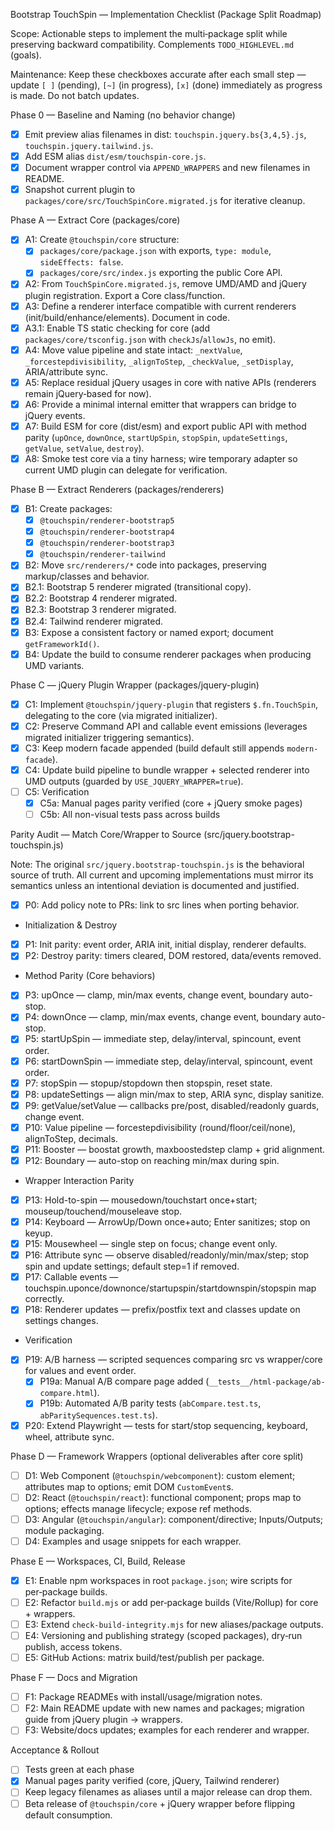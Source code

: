 Bootstrap TouchSpin — Implementation Checklist (Package Split Roadmap)

Scope: Actionable steps to implement the multi‑package split while preserving backward compatibility. Complements `TODO_HIGHLEVEL.md` (goals).

Maintenance: Keep these checkboxes accurate after each small step — update `[ ]` (pending), `[~]` (in progress), `[x]` (done) immediately as progress is made. Do not batch updates.

Phase 0 — Baseline and Naming (no behavior change)
- [x] Emit preview alias filenames in dist: `touchspin.jquery.bs{3,4,5}.js`, `touchspin.jquery.tailwind.js`.
- [x] Add ESM alias `dist/esm/touchspin-core.js`.
- [x] Document wrapper control via `APPEND_WRAPPERS` and new filenames in README.
- [x] Snapshot current plugin to `packages/core/src/TouchSpinCore.migrated.js` for iterative cleanup.

Phase A — Extract Core (packages/core)
- [x] A1: Create `@touchspin/core` structure:
  - [x] `packages/core/package.json` with exports, `type: module`, `sideEffects: false`.
  - [x] `packages/core/src/index.js` exporting the public Core API.
- [x] A2: From `TouchSpinCore.migrated.js`, remove UMD/AMD and jQuery plugin registration. Export a Core class/function.
- [x] A3: Define a renderer interface compatible with current renderers (init/build/enhance/elements). Document in code.
 - [x] A3.1: Enable TS static checking for core (add `packages/core/tsconfig.json` with `checkJs`/`allowJs`, no emit).
- [x] A4: Move value pipeline and state intact: `_nextValue`, `_forcestepdivisibility`, `_alignToStep`, `_checkValue`, `_setDisplay`, ARIA/attribute sync.
- [x] A5: Replace residual jQuery usages in core with native APIs (renderers remain jQuery‑based for now).
- [x] A6: Provide a minimal internal emitter that wrappers can bridge to jQuery events.
- [x] A7: Build ESM for core (dist/esm) and export public API with method parity (`upOnce`, `downOnce`, `startUpSpin`, `stopSpin`, `updateSettings`, `getValue`, `setValue`, `destroy`).
- [x] A8: Smoke test core via a tiny harness; wire temporary adapter so current UMD plugin can delegate for verification.

Phase B — Extract Renderers (packages/renderers)
- [x] B1: Create packages:
  - [x] `@touchspin/renderer-bootstrap5`
  - [x] `@touchspin/renderer-bootstrap4`
  - [x] `@touchspin/renderer-bootstrap3`
  - [x] `@touchspin/renderer-tailwind`
 - [x] B2: Move `src/renderers/*` code into packages, preserving markup/classes and behavior.
  - [x] B2.1: Bootstrap 5 renderer migrated (transitional copy).
  - [x] B2.2: Bootstrap 4 renderer migrated.
  - [x] B2.3: Bootstrap 3 renderer migrated.
  - [x] B2.4: Tailwind renderer migrated.
- [x] B3: Expose a consistent factory or named export; document `getFrameworkId()`.
 - [x] B4: Update the build to consume renderer packages when producing UMD variants.

Phase C — jQuery Plugin Wrapper (packages/jquery-plugin)
- [x] C1: Implement `@touchspin/jquery-plugin` that registers `$.fn.TouchSpin`, delegating to the core (via migrated initializer).
- [x] C2: Preserve Command API and callable event emissions (leverages migrated initializer triggering semantics).
- [x] C3: Keep modern facade appended (build default still appends `modern-facade`).
- [x] C4: Update build pipeline to bundle wrapper + selected renderer into UMD outputs (guarded by `USE_JQUERY_WRAPPER=true`).
 - [ ] C5: Verification
   - [x] C5a: Manual pages parity verified (core + jQuery smoke pages)
   - [ ] C5b: All non-visual tests pass across builds

Parity Audit — Match Core/Wrapper to Source (src/jquery.bootstrap-touchspin.js)

Note: The original `src/jquery.bootstrap-touchspin.js` is the behavioral source of truth. All current and upcoming implementations must mirror its semantics unless an intentional deviation is documented and justified.

- [x] P0: Add policy note to PRs: link to src lines when porting behavior.

- Initialization & Destroy
- [x] P1: Init parity: event order, ARIA init, initial display, renderer defaults.
- [x] P2: Destroy parity: timers cleared, DOM restored, data/events removed.

- Method Parity (Core behaviors)
- [x] P3: upOnce — clamp, min/max events, change event, boundary auto-stop.
- [x] P4: downOnce — clamp, min/max events, change event, boundary auto-stop.
- [x] P5: startUpSpin — immediate step, delay/interval, spincount, event order.
- [x] P6: startDownSpin — immediate step, delay/interval, spincount, event order.
- [x] P7: stopSpin — stopup/stopdown then stopspin, reset state.
- [x] P8: updateSettings — align min/max to step, ARIA sync, display sanitize.
- [x] P9: getValue/setValue — callbacks pre/post, disabled/readonly guards, change event.
- [x] P10: Value pipeline — forcestepdivisibility (round/floor/ceil/none), alignToStep, decimals.
- [x] P11: Booster — boostat growth, maxboostedstep clamp + grid alignment.
- [x] P12: Boundary — auto-stop on reaching min/max during spin.

- Wrapper Interaction Parity
- [x] P13: Hold-to-spin — mousedown/touchstart once+start; mouseup/touchend/mouseleave stop.
- [x] P14: Keyboard — ArrowUp/Down once+auto; Enter sanitizes; stop on keyup.
- [x] P15: Mousewheel — single step on focus; change event only.
- [x] P16: Attribute sync — observe disabled/readonly/min/max/step; stop spin and update settings; default step=1 if removed.
- [x] P17: Callable events — touchspin.uponce/downonce/startupspin/startdownspin/stopspin map correctly.
- [x] P18: Renderer updates — prefix/postfix text and classes update on settings changes.

- Verification
- [x] P19: A/B harness — scripted sequences comparing src vs wrapper/core for values and event order.
  - [x] P19a: Manual A/B compare page added (`__tests__/html-package/ab-compare.html`).
  - [x] P19b: Automated A/B parity tests (`abCompare.test.ts`, `abParitySequences.test.ts`).
- [x] P20: Extend Playwright — tests for start/stop sequencing, keyboard, wheel, attribute sync.

Phase D — Framework Wrappers (optional deliverables after core split)
- [ ] D1: Web Component (`@touchspin/webcomponent`): custom element; attributes map to options; emit DOM `CustomEvent`s.
- [ ] D2: React (`@touchspin/react`): functional component; props map to options; effects manage lifecycle; expose ref methods.
- [ ] D3: Angular (`@touchspin/angular`): component/directive; Inputs/Outputs; module packaging.
- [ ] D4: Examples and usage snippets for each wrapper.

Phase E — Workspaces, CI, Build, Release
- [x] E1: Enable npm workspaces in root `package.json`; wire scripts for per‑package builds.
- [ ] E2: Refactor `build.mjs` or add per‑package builds (Vite/Rollup) for core + wrappers.
- [ ] E3: Extend `check-build-integrity.mjs` for new aliases/package outputs.
- [ ] E4: Versioning and publishing strategy (scoped packages), dry‑run publish, access tokens.
- [ ] E5: GitHub Actions: matrix build/test/publish per package.

Phase F — Docs and Migration
- [ ] F1: Package READMEs with install/usage/migration notes.
- [ ] F2: Main README update with new names and packages; migration guide from jQuery plugin → wrappers.
- [ ] F3: Website/docs updates; examples for each renderer and wrapper.

Acceptance & Rollout
- [ ] Tests green at each phase
- [x] Manual pages parity verified (core, jQuery, Tailwind renderer)
- [ ] Keep legacy filenames as aliases until a major release can drop them.
- [ ] Beta release of `@touchspin/core` + jQuery wrapper before flipping default consumption.
